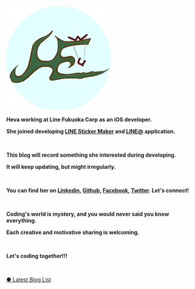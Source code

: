 
![](/images/logo.png)
<!-- <img src="/images/logo.png" width="300" class="about-logo"> -->

**Heva working at Line Fukuoka Corp as an iOS developer.**

**She joined developing [LINE Sticker Maker](https://apps.apple.com/us/app/line-sticker-maker/id1239684967) and [LINE@](https://www.linebiz.com/jp/login/) application.**

<br>

**This blog will record something she interested during developing.**

**It will keep updating, but might irregularly.**

<br>

**You can find her on [Linkedin](https://www.linkedin.com/in/he-heva-wu-2a6819113/), [Github](https://github.com/HevaWu/), [Facebook](https://www.facebook.com/), [Twitter](https://twitter.com/hewu9375). Let's connect!**

<br>

**Coding's world is mystery, and you would never said you know everything.**

**Each creative and motivative sharing is welcoming.**

<br>

**Let's coding together!!!**

<br>

<a href="/blog.html"> ● Latest Blog List </a>
